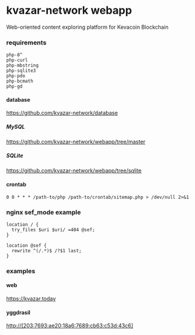 # kvazar-network webapp
Web-oriented content exploring platform for Kevacoin Blockchain

### requirements
```
php-8^
php-curl
php-mbstring
php-sqlite3
php-pdo
php-bcmath
php-gd
```
#### database

https://github.com/kvazar-network/database

##### MySQL

https://github.com/kvazar-network/webapp/tree/master

##### SQLite

https://github.com/kvazar-network/webapp/tree/sqlite

#### crontab

```
0 0 * * * /path-to/php /path-to/crontab/sitemap.php > /dev/null 2>&1
```

### nginx sef_mode example

```
location / {
  try_files $uri $uri/ =404 @sef;
}

location @sef {
  rewrite ^(/.*)$ /?$1 last;
}
```

### examples
#### web
https://kvazar.today

#### yggdrasil
[http://[203:7693:ae20:18a6:7689:cb63:c53d:43c6]](http://[203:7693:ae20:18a6:7689:cb63:c53d:43c6])
